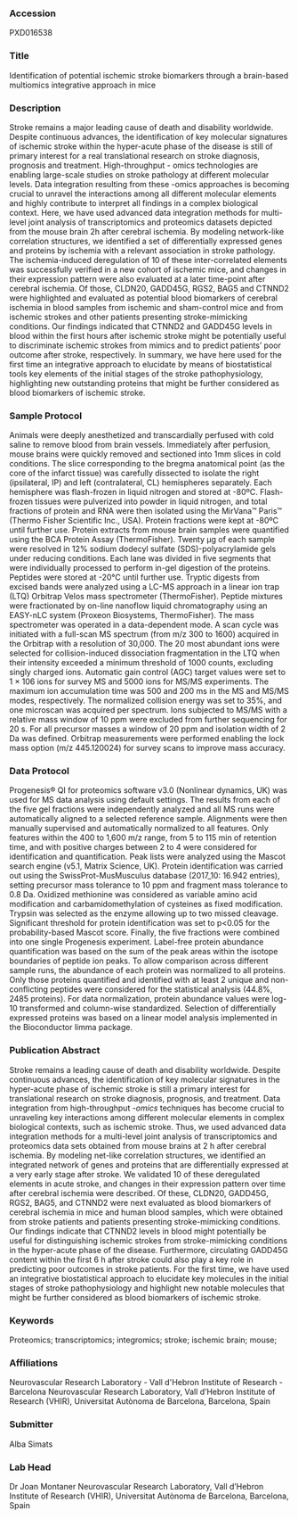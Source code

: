 ### Accession
PXD016538

### Title
Identification of potential ischemic stroke biomarkers through a brain-based multiomics integrative approach in mice

### Description
Stroke remains a major leading cause of death and disability worldwide. Despite continuous advances, the identification of key molecular signatures of ischemic stroke within the hyper-acute phase of the disease is still of primary interest for a real translational research on stroke diagnosis, prognosis and treatment. High-throughput - omics technologies are enabling large-scale studies on stroke pathology at different molecular levels. Data integration resulting from these -omics approaches is becoming crucial to unravel the interactions among all different molecular elements and highly contribute to interpret all findings in a complex biological context. Here, we have used advanced data integration methods for multi-level joint analysis of transcriptomics and proteomics datasets depicted from the mouse brain 2h after cerebral ischemia. By modeling network-like correlation structures, we identified a set of differentially expressed genes and proteins by ischemia with a relevant association in stroke pathology. The ischemia-induced deregulation of 10 of these inter-correlated elements was successfully verified in a new cohort of ischemic mice, and changes in their expression pattern were also evaluated at a later time-point after cerebral ischemia. Of those, CLDN20, GADD45G, RGS2, BAG5 and CTNND2 were highlighted and evaluated as potential blood biomarkers of cerebral ischemia in blood samples from ischemic and sham-control mice and from ischemic strokes and other patients presenting stroke-mimicking conditions. Our findings indicated that CTNND2 and GADD45G levels in blood within the first hours after ischemic stroke might be potentially useful to discriminate ischemic strokes from mimics and to predict patients’ poor outcome after stroke, respectively. In summary, we have here used for the first time an integrative approach to elucidate by means of biostatistical tools key elements of the initial stages of the stroke pathophysiology, highlighting new outstanding proteins that might be further considered as blood biomarkers of ischemic stroke.

### Sample Protocol
Animals were deeply anesthetized and transcardially perfused with cold saline to remove blood from brain vessels. Immediately after perfusion, mouse brains were quickly removed and sectioned into 1mm slices in cold conditions. The slice corresponding to the bregma anatomical point (as the core of the infarct tissue) was carefully dissected to isolate the right (ipsilateral, IP) and left (contralateral, CL) hemispheres separately. Each hemisphere was flash-frozen in liquid nitrogen and stored at -80ºC. Flash-frozen tissues were pulverized into powder in liquid nitrogen, and total fractions of protein and RNA were then isolated using the MirVana™ Paris™ (Thermo Fisher Scientific Inc., USA). Protein fractions were kept at -80ºC until further use. Protein extracts from mouse brain samples were quantified using the BCA Protein Assay (ThermoFisher). Twenty µg of each sample were resolved in 12% sodium dodecyl sulfate (SDS)-polyacrylamide gels under reducing conditions. Each lane was divided in five segments that were individually processed to perform in-gel digestion of the proteins. Peptides were stored at -20°C until further use. Tryptic digests from excised bands were analyzed using a LC-MS approach in a linear ion trap (LTQ) Orbitrap Velos mass spectrometer (ThermoFisher). Peptide mixtures were fractionated by on-line nanoflow liquid chromatography using an EASY-nLC system (Proxeon Biosystems, ThermoFisher). The mass spectrometer was operated in a data-dependent mode. A scan cycle was initiated with a full-scan MS spectrum (from m/z 300 to 1600) acquired in the Orbitrap with a resolution of 30,000. The 20 most abundant ions were selected for collision-induced dissociation fragmentation in the LTQ when their intensity exceeded a minimum threshold of 1000 counts, excluding singly charged ions. Automatic gain control (AGC) target values were set to 1 × 106 ions for survey MS and 5000 ions for MS/MS experiments. The maximum ion accumulation time was 500 and 200 ms in the MS and MS/MS modes, respectively. The normalized collision energy was set to 35%, and one microscan was acquired per spectrum. Ions subjected to MS/MS with a relative mass window of 10 ppm were excluded from further sequencing for 20 s. For all precursor masses a window of 20 ppm and isolation width of 2 Da was defined. Orbitrap measurements were performed enabling the lock mass option (m/z 445.120024) for survey scans to improve mass accuracy.

### Data Protocol
Progenesis® QI for proteomics software v3.0 (Nonlinear dynamics, UK) was used for MS data analysis using default settings. The results from each of the five gel fractions were independently analyzed and all MS runs were automatically aligned to a selected reference sample. Alignments were then manually supervised and automatically normalized to all features. Only features within the 400 to 1,600 m/z range, from 5 to 115 min of retention time, and with positive charges between 2 to 4 were considered for identification and quantification. Peak lists were analyzed using the Mascot search engine (v5.1, Matrix Science, UK). Protein identification was carried out using the SwissProt-MusMusculus database (2017_10: 16.942 entries), setting precursor mass tolerance to 10 ppm and fragment mass tolerance to 0.8 Da. Oxidized methionine was considered as variable amino acid modification and carbamidomethylation of cysteines  as fixed modification. Trypsin was selected as the enzyme allowing up to two missed cleavage. Significant threshold for protein identification was set to p&lt;0.05 for the probability-based Mascot score. Finally, the five fractions were combined into one single Progenesis experiment. Label-free protein abundance quantification was based on the sum of the peak areas within the isotope boundaries of peptide ion peaks. To allow comparison across different sample runs, the abundance of each protein was normalized to all proteins. Only those proteins quantified and identified with at least 2 unique and non-conflicting peptides were considered for the statistical analysis (44.8%, 2485 proteins). For data normalization, protein abundance values were log-10 transformed and column-wise standardized. Selection of differentially expressed proteins was based on a linear model analysis implemented in the Bioconductor limma package.

### Publication Abstract
Stroke remains a leading cause of death and disability worldwide. Despite continuous advances, the identification of key molecular signatures in the hyper-acute phase of ischemic stroke is still a primary interest for translational research on stroke diagnosis, prognosis, and treatment. Data integration from high-throughput -<i>omics</i> techniques has become crucial to unraveling key interactions among different molecular elements in complex biological contexts, such as ischemic stroke. Thus, we used advanced data integration methods for a multi-level joint analysis of transcriptomics and proteomics data sets obtained from mouse brains at 2 h after cerebral ischemia. By modeling net-like correlation structures, we identified an integrated network of genes and proteins that are differentially expressed at a very early stage after stroke. We validated 10 of these deregulated elements in acute stroke, and changes in their expression pattern over time after cerebral ischemia were described. Of these, CLDN20, GADD45G, RGS2, BAG5, and CTNND2 were next evaluated as blood biomarkers of cerebral ischemia in mice and human blood samples, which were obtained from stroke patients and patients presenting stroke-mimicking conditions. Our findings indicate that CTNND2 levels in blood might potentially be useful for distinguishing ischemic strokes from stroke-mimicking conditions in the hyper-acute phase of the disease. Furthermore, circulating GADD45G content within the first 6 h after stroke could also play a key role in predicting poor outcomes in stroke patients. For the first time, we have used an integrative biostatistical approach to elucidate key molecules in the initial stages of stroke pathophysiology and highlight new notable molecules that might be further considered as blood biomarkers of ischemic stroke.

### Keywords
Proteomics; transcriptomics; integromics; stroke; ischemic brain; mouse;

### Affiliations
Neurovascular Research Laboratory - Vall d'Hebron Institute of Research - Barcelona
Neurovascular Research Laboratory, Vall d’Hebron Institute of Research (VHIR), Universitat Autònoma de Barcelona, Barcelona, Spain

### Submitter
Alba Simats

### Lab Head
Dr Joan Montaner
Neurovascular Research Laboratory, Vall d’Hebron Institute of Research (VHIR), Universitat Autònoma de Barcelona, Barcelona, Spain



